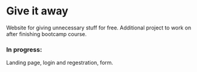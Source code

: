 # Give it away

Website for giving unnecessary stuff for free. 
Additional project to work on after finishing bootcamp course.

### In progress:

Landing page, login and regestration, form.





